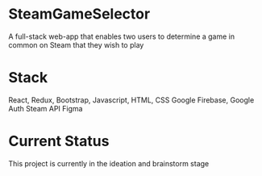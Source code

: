 # SteamGameSelector
A full-stack web-app that enables two users to determine a game in common on Steam that they wish to play

# Stack
React, Redux, Bootstrap, Javascript, HTML, CSS
Google Firebase, Google Auth
Steam API
Figma

# Current Status
This project is currently in the ideation and brainstorm stage
